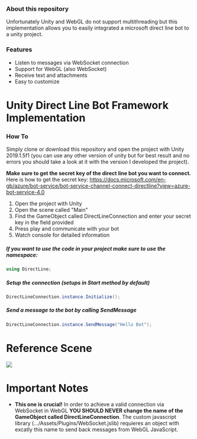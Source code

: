 ### About this repository
Unfortunately Unity and WebGL do not support multithreading but this implementation allows you to easily integrated a microsoft direct line bot to a unity project.

### Features

- Listen to messages via WebSocket connection
- Support for WebGL (also WebSocket)
- Receive text and attachments
- Easy to customize

# Unity Direct Line Bot Framework Implementation

### How To
Simply clone or download this repository and open the project with Unity 2019.1.5f1 (you can use any other version of unity but for best result and no errors you should take a look at it with the version I developed the project).

**Make sure to get the secret key of the direct line bot you want to connect.**
Here is how to get the secret key: https://docs.microsoft.com/en-gb/azure/bot-service/bot-service-channel-connect-directline?view=azure-bot-service-4.0

1. Open the project with Unity
2. Open the scene called "Main"
3. Find the GameObject called DirectLineConnection and enter your secret key in the field provided
4. Press play and communicate with your bot
5. Watch console for detailed information

#####  If you want to use the code in your project make sure to use the namespace:
```csharp
using DirectLine;
```


##### Setup the connection (setups in Start method by default)
```csharp
DirectLineConnection.instance.Initialize();
```

#####  Send a message to the bot by calling SendMessage
```csharp
DirectLineConnection.instance.SendMessage("Hello Bot");
```
# Reference Scene
![](https://i.ibb.co/n7MJ7D9/Directline-Unity-Bot-Framework.png)


# Important Notes
- **This one is crucial!** In order to achieve a valid connection via WebSocket in WebGL **YOU SHOULD NEVER change the name of the GameObject called DirectLineConnection**. The custom javascript library (.../Assets/Plugins/WebSocket.jslib) requieres an object with excatly this name to send back messages from WebGL JavaScript.

